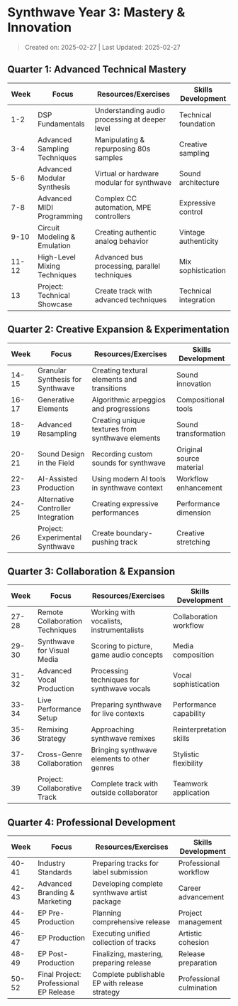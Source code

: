 
# Synthwave Year 3: Mastery & Innovation

> Created on: 2025-02-27 | Last Updated: 2025-02-27




## Quarter 1: Advanced Technical Mastery
| Week | Focus | Resources/Exercises | Skills Development |
|------|-------|---------------------|-------------------|
| 1-2 | DSP Fundamentals | Understanding audio processing at deeper level | Technical foundation |
| 3-4 | Advanced Sampling Techniques | Manipulating & repurposing 80s samples | Creative sampling |
| 5-6 | Advanced Modular Synthesis | Virtual or hardware modular for synthwave | Sound architecture |
| 7-8 | Advanced MIDI Programming | Complex CC automation, MPE controllers | Expressive control |
| 9-10 | Circuit Modeling & Emulation | Creating authentic analog behavior | Vintage authenticity |
| 11-12 | High-Level Mixing Techniques | Advanced bus processing, parallel techniques | Mix sophistication |
| 13 | Project: Technical Showcase | Create track with advanced techniques | Technical integration |

## Quarter 2: Creative Expansion & Experimentation
| Week | Focus | Resources/Exercises | Skills Development |
|------|-------|---------------------|-------------------|
| 14-15 | Granular Synthesis for Synthwave | Creating textural elements and transitions | Sound innovation |
| 16-17 | Generative Elements | Algorithmic arpeggios and progressions | Compositional tools |
| 18-19 | Advanced Resampling | Creating unique textures from synthwave elements | Sound transformation |
| 20-21 | Sound Design in the Field | Recording custom sounds for synthwave | Original source material |
| 22-23 | AI-Assisted Production | Using modern AI tools in synthwave context | Workflow enhancement |
| 24-25 | Alternative Controller Integration | Creating expressive performances | Performance dimension |
| 26 | Project: Experimental Synthwave | Create boundary-pushing track | Creative stretching |

## Quarter 3: Collaboration & Expansion
| Week | Focus | Resources/Exercises | Skills Development |
|------|-------|---------------------|-------------------|
| 27-28 | Remote Collaboration Techniques | Working with vocalists, instrumentalists | Collaboration workflow |
| 29-30 | Synthwave for Visual Media | Scoring to picture, game audio concepts | Media composition |
| 31-32 | Advanced Vocal Production | Processing techniques for synthwave vocals | Vocal sophistication |
| 33-34 | Live Performance Setup | Preparing synthwave for live contexts | Performance capability |
| 35-36 | Remixing Strategy | Approaching synthwave remixes | Reinterpretation skills |
| 37-38 | Cross-Genre Collaboration | Bringing synthwave elements to other genres | Stylistic flexibility |
| 39 | Project: Collaborative Track | Complete track with outside collaborator | Teamwork application |

## Quarter 4: Professional Development
| Week | Focus | Resources/Exercises | Skills Development |
|------|-------|---------------------|-------------------|
| 40-41 | Industry Standards | Preparing tracks for label submission | Professional workflow |
| 42-43 | Advanced Branding & Marketing | Developing complete synthwave artist package | Career advancement |
| 44-45 | EP Pre-Production | Planning comprehensive release | Project management |
| 46-47 | EP Production | Executing unified collection of tracks | Artistic cohesion |
| 48-49 | EP Post-Production | Finalizing, mastering, preparing release | Release preparation |
| 50-52 | Final Project: Professional EP Release | Complete publishable EP with release strategy | Professional culmination |
